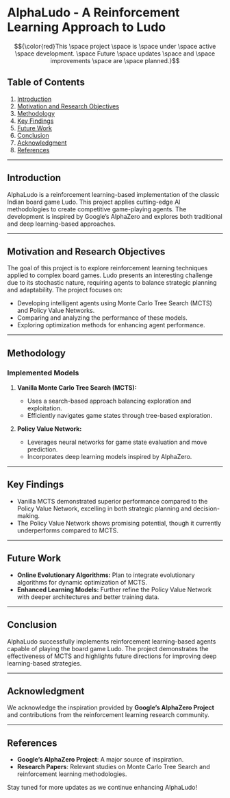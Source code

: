 # AlphaLudo - A Reinforcement Learning Approach to Ludo

$${\color{red}This \space project \space is \space under \space active \space development. \space Future \space updates \space and \space improvements \space are \space planned.}$$

## Table of Contents
1. [Introduction](#introduction)
2. [Motivation and Research Objectives](#motivation-and-research-objectives)
3. [Methodology](#methodology)
4. [Key Findings](#key-findings)
5. [Future Work](#future-work)
6. [Conclusion](#conclusion)
7. [Acknowledgment](#acknowledgment)
8. [References](#references)

---

## Introduction
AlphaLudo is a reinforcement learning-based implementation of the classic Indian board game Ludo. This project applies cutting-edge AI methodologies to create competitive game-playing agents. The development is inspired by Google’s AlphaZero and explores both traditional and deep learning-based approaches.

---

## Motivation and Research Objectives
The goal of this project is to explore reinforcement learning techniques applied to complex board games. Ludo presents an interesting challenge due to its stochastic nature, requiring agents to balance strategic planning and adaptability. The project focuses on:
- Developing intelligent agents using Monte Carlo Tree Search (MCTS) and Policy Value Networks.
- Comparing and analyzing the performance of these models.
- Exploring optimization methods for enhancing agent performance.

---

## Methodology
### Implemented Models
1. **Vanilla Monte Carlo Tree Search (MCTS):**
   - Uses a search-based approach balancing exploration and exploitation.
   - Efficiently navigates game states through tree-based exploration.

2. **Policy Value Network:**
   - Leverages neural networks for game state evaluation and move prediction.
   - Incorporates deep learning models inspired by AlphaZero.

---

## Key Findings
- Vanilla MCTS demonstrated superior performance compared to the Policy Value Network, excelling in both strategic planning and decision-making.
- The Policy Value Network shows promising potential, though it currently underperforms compared to MCTS.

---

## Future Work
- **Online Evolutionary Algorithms:** Plan to integrate evolutionary algorithms for dynamic optimization of MCTS.
- **Enhanced Learning Models:** Further refine the Policy Value Network with deeper architectures and better training data.

---

## Conclusion
AlphaLudo successfully implements reinforcement learning-based agents capable of playing the board game Ludo. The project demonstrates the effectiveness of MCTS and highlights future directions for improving deep learning-based strategies.

---

## Acknowledgment
We acknowledge the inspiration provided by **Google’s AlphaZero Project** and contributions from the reinforcement learning research community.

---

## References
- **Google’s AlphaZero Project**: A major source of inspiration.
- **Research Papers**: Relevant studies on Monte Carlo Tree Search and reinforcement learning methodologies.

Stay tuned for more updates as we continue enhancing AlphaLudo!

